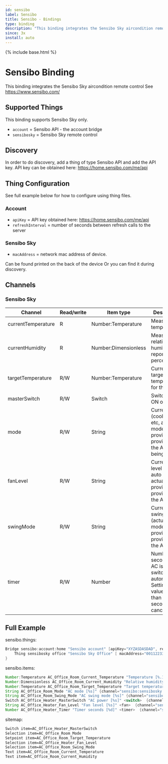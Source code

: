 ```yaml
---
id: sensibo
label: Sensibo
title: Sensibo - Bindings
type: binding
description: "This binding integrates the Sensibo Sky aircondition remote control"
since: 3x
install: auto
---
```


<!-- Attention authors: Do not edit directly. Please add your changes to the appropriate source repository -->

{% include base.html %}

# Sensibo Binding

This binding integrates the Sensibo Sky aircondition remote control
See <https://www.sensibo.com/>

## Supported Things

This binding supports Sensibo Sky only.

- `account` = Sensibo API - the account bridge
- `sensibosky` = Sensibo Sky remote control

## Discovery

In order to do discovery, add a thing of type Sensibo API and add the API key.
API key can be obtained here: <https://home.sensibo.com/me/api>

## Thing Configuration

See full example below for how to configure using thing files.

### Account

- `apiKey` = API key obtained here: <https://home.sensibo.com/me/api>
- `refreshInterval` = number of seconds between refresh calls to the server

### Sensibo Sky

- `macAddress` = network mac address of device.

Can be found printed on the back of the device
Or you can find it during discovery.

## Channels

### Sensibo Sky

| Channel            | Read/write | Item type            | Description                                                                                                         |
| ------------------ | ---------- | -------------------- | ------------------------------------------------------------------------------------------------------------------- |
| currentTemperature | R          | Number:Temperature   | Measured temperature                                                                                                |
| currentHumidity    | R          | Number:Dimensionless | Measured relative humidity, reported in percent                                                                     |
| targetTemperature  | R/W        | Number:Temperature   | Current target temperature for this room                                                                            |
| masterSwitch       | R/W        | Switch               | Switch AC ON or OFF                                                                                                 |
| mode               | R/W        | String               | Current mode (cool, heat, etc, actual modes provided provided by the API) being active                              |
| fanLevel           | R/W        | String               | Current fan level (low, auto etc, actual levels provided provided by the API                                        |
| swingMode          | R/W        | String               | Current swing mode (actual modes provided provided by the API                                                       |
| timer              | R/W        | Number               | Number of seconds until AC is switched off automatically. Setting to a value less than 60 seconds will cancel timer |

## Full Example

sensibo.things:

```java
Bridge sensibo:account:home "Sensibo account" [apiKey="XYZASDASDAD", refreshInterval=120] {
    Thing sensibosky office "Sensibo Sky Office" [ macAddress="001122334455" ]
}
```

sensibo.items:

```java
Number:Temperature AC_Office_Room_Current_Temperature "Temperature [%.1f %unit%]" <temperature>  {channel="sensibo:sensibosky:home:office:currentTemperature"}
Number:Dimensionless AC_Office_Room_Current_Humidity "Relative humidity [%.1f %%]" <humidity  >  {channel="sensibo:sensibosky:home:office:currentHumidity"}
Number:Temperature AC_Office_Room_Target_Temperature "Target temperature [%d %unit%]" <temperature>  {channel="sensibo:sensibosky:home:office:targetTemperature"}
String AC_Office_Room_Mode "AC mode [%s]" {channel="sensibo:sensibosky:home:office:mode"}
String AC_Office_Room_Swing_Mode "AC swing mode [%s]" {channel="sensibo:sensibosky:home:office:swingMode"}
Switch AC_Office_Heater_MasterSwitch "AC power [%s]" <switch>  {channel="sensibo:sensibosky:home:office:masterSwitch"}
String AC_Office_Heater_Fan_Level "Fan level [%s]" <fan>  {channel="sensibo:sensibosky:home:office:fanLevel"}
Number AC_Office_Heater_Timer "Timer seconds [%d]" <timer>  {channel="sensibo:sensibosky:home:office:timer"}
```

sitemap:

```perl
Switch item=AC_Office_Heater_MasterSwitch
Selection item=AC_Office_Room_Mode
Setpoint item=AC_Office_Room_Target_Temperature
Selection item=AC_Office_Heater_Fan_Level
Selection item=AC_Office_Room_Swing_Mode
Text item=AC_Office_Room_Current_Temperature
Text item=AC_Office_Room_Current_Humidity
```
